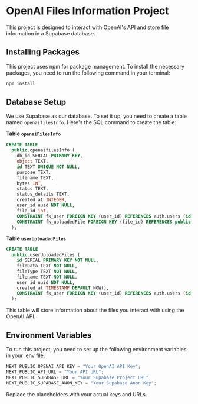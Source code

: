 # OpenAI Files Information Project

This project is designed to interact with OpenAI's API and store file information in a Supabase database.

## Installing Packages

This project uses npm for package management. To install the necessary packages, you need to run the following command in your terminal:

```bash
npm install
```

## Database Setup

We use Supabase as our database. To set it up, you need to create a table named `openaifilesInfo`. Here's the SQL command to create the table:

**Table `openaiFilesInfo`**

```sql
CREATE TABLE
  public.openaifilesInfo (
    db_id SERIAL PRIMARY KEY,
    object TEXT,
    id TEXT UNIQUE NOT NULL,
    purpose TEXT,
    filename TEXT,
    bytes INT,
    status TEXT,
    status_details TEXT,
    created_at INTEGER,
    user_id uuid NOT NULL,
    file_id int,
    CONSTRAINT fk_user FOREIGN KEY (user_id) REFERENCES auth.users (id) on delete RESTRICT,
    CONSTRAINT fk_uploadedFile FOREIGN KEY (file_id) REFERENCES public.useruploadedfiles (id) on delete RESTRICT
  );

```

**Table `userUploadedFiles`**
```sql
CREATE TABLE
  public.userUploadedFiles (
    id SERIAL PRIMARY KEY NOT NULL,
    fileData TEXT NOT NULL,
    fileType TEXT NOT NULL,
    filename TEXT NOT NULL,
    user_id uuid NOT NULL,
    created_at TIMESTAMP DEFAULT NOW(),
    CONSTRAINT fk_user FOREIGN KEY (user_id) REFERENCES auth.users (id) on delete RESTRICT
  );

```

This table will store information about the files you interact with using the OpenAI API.

## Environment Variables

To run this project, you need to set up the following environment variables in your .env file:

```js
NEXT_PUBLIC_OPENAI_API_KEY = "Your OpenAI API Key";
NEXT_PUBLIC_API_URL = "Your API URL";
NEXT_PUBLIC_SUPABASE_URL = "Your Supabase Project URL";
NEXT_PUBLIC_SUPABASE_ANON_KEY = "Your Supabase Anon Key";
```

Replace the placeholders with your actual keys and URLs.
